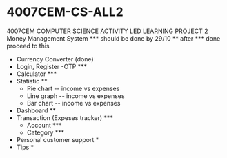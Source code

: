 # 4007CEM-CS-ALL2
4007CEM COMPUTER SCIENCE ACTIVITY LED LEARNING PROJECT 2
Money Management System 
 *** should be done by 29/10
 ** after *** done proceed to this

- Currency Converter (done)
- Login, Register -OTP ***
- Calculator ***
- Statistic **
  - Pie chart -- income vs expenses
  - Line graph -- income vs expenses
  - Bar chart -- income vs expenses
- Dashboard **
- Transaction (Expeses tracker) ***
  - Account ***
  - Category ***
-	Personal customer support *
- Tips *

